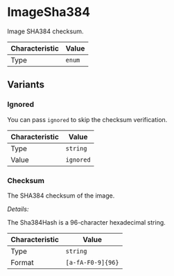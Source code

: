 <!-- THIS FILE IS AUTOMATICALLY GENERATED BY DOCBUILDER, DO NOT EDIT MANUALLY! -->

# ImageSha384

Image SHA384 checksum.

| Characteristic | Value  |
| -------------- | ------ |
| Type           | `enum` |

## Variants

### Ignored

You can pass `ignored` to skip the checksum verification.

| Characteristic | Value     |
| -------------- | --------- |
| Type           | `string`  |
| Value          | `ignored` |

### Checksum

The SHA384 checksum of the image.

*Details:*

The Sha384Hash is a 96-character hexadecimal string.

| Characteristic | Value             |
| -------------- | ----------------- |
| Type           | `string`          |
| Format         | `[a-fA-F0-9]{96}` |

